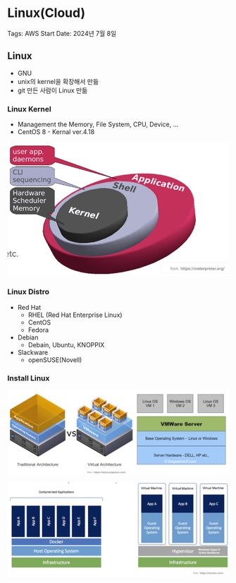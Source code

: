 # Linux(Cloud)

Tags: AWS
Start Date: 2024년 7월 8일

## Linux

- GNU
- unix의 kernel을 확장해서 만듦
- git 만든 사람이 Linux 만듦

### Linux Kernel

- Management the Memory, File System, CPU, Device, …
- CentOS 8 - Kernal ver.4.18

![linux_1](linux/1.png)

### Linux Distro

- Red Hat
    - RHEL (Red Hat Enterprise Linux)
    - CentOS
    - Fedora
- Debian
    - Debain, Ubuntu, KNOPPIX
- Slackware
    - openSUSE(Novell)

### Install Linux

![linux_2](linux/2.png)

![linux_3](linux/3.png)
